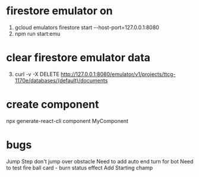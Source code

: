 # firestore emulator on

1) gcloud emulators firestore start --host-port=127.0.0.1:8080
2) npm run start:emu

# clear firestore emulator data
3) curl -v -X DELETE http://127.0.0.1:8080/emulator/v1/projects/ttcg-1170e/databases/(default)/documents

# create component
npx generate-react-cli component MyComponent

# bugs
Jump Step don't jump over obstacle
Need to add auto end turn for bot
Need to test fire ball card - burn status effect
Add Starting champ